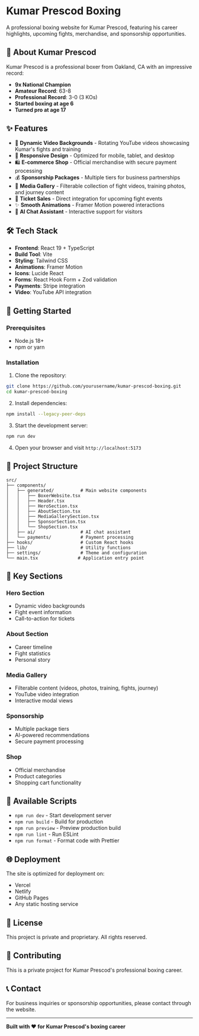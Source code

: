 # Kumar Prescod Boxing

A professional boxing website for Kumar Prescod, featuring his career highlights, upcoming fights, merchandise, and sponsorship opportunities.

## 🥊 About Kumar Prescod

Kumar Prescod is a professional boxer from Oakland, CA with an impressive record:
- **9x National Champion**
- **Amateur Record**: 63-8
- **Professional Record**: 3-0 (3 KOs)
- **Started boxing at age 6**
- **Turned pro at age 17**

## ✨ Features

- 🎥 **Dynamic Video Backgrounds** - Rotating YouTube videos showcasing Kumar's fights and training
- 📱 **Responsive Design** - Optimized for mobile, tablet, and desktop
- 🛍️ **E-commerce Shop** - Official merchandise with secure payment processing
- 💰 **Sponsorship Packages** - Multiple tiers for business partnerships
- 📸 **Media Gallery** - Filterable collection of fight videos, training photos, and journey content
- 🎫 **Ticket Sales** - Direct integration for upcoming fight events
- ✨ **Smooth Animations** - Framer Motion powered interactions
- 🤖 **AI Chat Assistant** - Interactive support for visitors

## 🛠️ Tech Stack

- **Frontend**: React 19 + TypeScript
- **Build Tool**: Vite
- **Styling**: Tailwind CSS
- **Animations**: Framer Motion
- **Icons**: Lucide React
- **Forms**: React Hook Form + Zod validation
- **Payments**: Stripe integration
- **Video**: YouTube API integration

## 🚀 Getting Started

### Prerequisites

- Node.js 18+ 
- npm or yarn

### Installation

1. Clone the repository:
```bash
git clone https://github.com/yourusername/kumar-prescod-boxing.git
cd kumar-prescod-boxing
```

2. Install dependencies:
```bash
npm install --legacy-peer-deps
```

3. Start the development server:
```bash
npm run dev
```

4. Open your browser and visit `http://localhost:5173`

## 📁 Project Structure

```
src/
├── components/
│   ├── generated/          # Main website components
│   │   ├── BoxerWebsite.tsx
│   │   ├── Header.tsx
│   │   ├── HeroSection.tsx
│   │   ├── AboutSection.tsx
│   │   ├── MediaGallerySection.tsx
│   │   ├── SponsorSection.tsx
│   │   └── ShopSection.tsx
│   ├── ai/                 # AI chat assistant
│   └── payments/           # Payment processing
├── hooks/                  # Custom React hooks
├── lib/                    # Utility functions
├── settings/               # Theme and configuration
└── main.tsx               # Application entry point
```

## 🎯 Key Sections

### Hero Section
- Dynamic video backgrounds
- Fight event information
- Call-to-action for tickets

### About Section
- Career timeline
- Fight statistics
- Personal story

### Media Gallery
- Filterable content (videos, photos, training, fights, journey)
- YouTube video integration
- Interactive modal views

### Sponsorship
- Multiple package tiers
- AI-powered recommendations
- Secure payment processing

### Shop
- Official merchandise
- Product categories
- Shopping cart functionality

## 🔧 Available Scripts

- `npm run dev` - Start development server
- `npm run build` - Build for production
- `npm run preview` - Preview production build
- `npm run lint` - Run ESLint
- `npm run format` - Format code with Prettier

## 🌐 Deployment

The site is optimized for deployment on:
- Vercel
- Netlify
- GitHub Pages
- Any static hosting service

## 📝 License

This project is private and proprietary. All rights reserved.

## 🤝 Contributing

This is a private project for Kumar Prescod's professional boxing career.

## 📞 Contact

For business inquiries or sponsorship opportunities, please contact through the website.

---

**Built with ❤️ for Kumar Prescod's boxing career**
